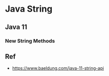 # Java String

## Java 11

### New String Methods

## Ref
* https://www.baeldung.com/java-11-string-api
